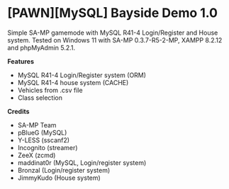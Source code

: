 # [PAWN][MySQL] Bayside Demo 1.0
Simple SA-MP gamemode with MySQL R41-4 Login/Register and House system.
Tested on Windows 11 with SA-MP 0.3.7-R5-2-MP, XAMPP 8.2.12 and phpMyAdmin 5.2.1.

**Features**
- MySQL R41-4 Login/Register system (ORM)
- MySQL R41-4 house system (CACHE)
- Vehicles from .csv file
- Class selection

**Credits**
- SA-MP Team
- pBlueG (MySQL)
- Y-LESS (sscanf2)
- Incognito (streamer)
- ZeeX (zcmd)
- maddinat0r (MySQL, Login/register system)
- Bronzal (Login/register system)
- JimmyKudo (House system)
